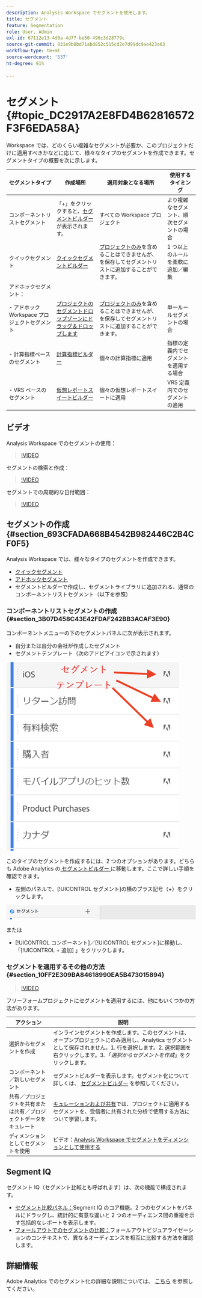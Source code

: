```yaml
---
description: Analysis Workspace でセグメントを使用します。
title: セグメント
feature: Segmentation
role: User, Admin
exl-id: 67112e13-4d0a-4d77-be50-496c3d28779c
source-git-commit: 931e9b0bd71abd852c515cd2e7d99dc9ae423a63
workflow-type: tm+mt
source-wordcount: '537'
ht-degree: 91%

---
```



# セグメント {#topic_DC2917A2E8FD4B62816572F3F6EDA58A}

Workspace では、どのくらい複雑なセグメントが必要か、このプロジェクトだけに適用すべきかなどに応じて、様々なタイプのセグメントを作成できます。セグメントタイプの概要を次に示します。

| セグメントタイプ | 作成場所 | 適用対象となる場所 | 使用するタイミング |
| --- | --- | --- | --- |
| コンポーネントリストセグメント | 「+」をクリックすると、[セグメントビルダー](/help/components/segmentation/segmentation-workflow/seg-build.md)が表示されます。 | すべての Workspace プロジェクト | より複雑なセグメント、順次セグメントの場合 |
| クイックセグメント | [クイックセグメントビルダー](/help/analyze/analysis-workspace/components/segments/quick-segments.md) | [プロジェクトのみ](https://experienceleague.adobe.com/docs/analytics/analyze/analysis-workspace/components/segments/quick-segments.html?#what-are-project-only-segments%3F)を含めることはできませんが、を保存してセグメントリストに追加することができます。 | 1 つ以上のルールを柔軟に追加／編集 |
| アドホックセグメント： |  |  |  |
| - アドホック Workspace プロジェクトセグメント | [プロジェクトのセグメントドロップゾーンにドラッグ＆ドロップします](/help/analyze/analysis-workspace/components/segments/ad-hoc-segments.md) | [プロジェクトのみ](https://experienceleague.adobe.com/docs/analytics/analyze/analysis-workspace/components/segments/quick-segments.html?#what-are-project-only-segments%3F)を含めることはできませんが、を保存してセグメントリストに追加することができます。 | 単一ルールセグメントの場合 |
| - 計算指標ベースのセグメント | [計算指標ビルダー](https://experienceleague.adobe.com/docs/analytics/components/calculated-metrics/calcmetric-workflow/metrics-with-segments.html?lang=ja) | 個々の計算指標に適用 | 指標の定義内でセグメントを適用する場合 |
| - VRS ベースのセグメント | [仮想レポートスイートビルダー](https://experienceleague.adobe.com/docs/analytics/components/virtual-report-suites/vrs-workflow/vrs-create.html?lang=ja) | 個々の仮想レポートスイートに適用 | VRS 定義内でのセグメントの適用 |

## ビデオ

Analysis Workspace でのセグメントの使用：

>[!VIDEO](https://video.tv.adobe.com/v/23977/?quality=12)

セグメントの検索と作成：

>[!VIDEO](https://video.tv.adobe.com/v/334092/?quality=12)

セグメントでの周期的な日付範囲：

>[!VIDEO](https://video.tv.adobe.com/v/25403/?quality=12)

## セグメントの作成 {#section_693CFADA668B4542B982446C2B4CF0F5}

Analysis Workspace では、様々なタイプのセグメントを作成できます。

* [クイックセグメント](/help/analyze/analysis-workspace/components/segments/quick-segments.md)
* [アドホックセグメント](/help/analyze/analysis-workspace/components/segments/ad-hoc-segments.md)
* セグメントビルダーで作成し、セグメントライブラリに追加される、通常のコンポーネントリストセグメント（以下を参照）

### コンポーネントリストセグメントの作成 {#section_3B07D458C43E42FDAF242BB3ACAF3E90}

コンポーネントメニューの下のセグメントパネルに次が表示されます。
* 自分または自分の会社が作成したセグメント
* セグメントテンプレート（次のアドビアイコンで示されます）

![](assets/segment_icons.png)

このタイプのセグメントを作成するには、2 つのオプションがあります。どちらも Adobe Analytics の[ セグメントビルダー ](/help/components/segmentation/segmentation-workflow/seg-build.md)に移動します。ここで詳しい手順を確認できます。

* 左側のパネルで、[!UICONTROL セグメント]の横のプラス記号（+）をクリックします。

![](assets/create-seg.png)

 または

* [!UICONTROL コンポーネント]／[!UICONTROL セグメント]に移動し、「[!UICONTROL + 追加] 」をクリックします。


### セグメントを適用するその他の方法 {#section_10FF2E309BA84618990EA5B473015894}

>[!VIDEO](https://video.tv.adobe.com/v/30994/?quality=12)

フリーフォームプロジェクトにセグメントを適用するには、他にもいくつかの方法があります。

| アクション | 説明 |
|--- |--- |
| 選択からセグメントを作成 | インラインセグメントを作成します。このセグメントは、オープンプロジェクトにのみ適用し、Analytics セグメントとして保存されません。1. 行を選択します。2. 選択範囲を右クリックします。3. 「*選択からセグメントを作成*」をクリックします。 |
| コンポーネント／新しいセグメント | セグメントビルダーを表示します。セグメント化について詳しくは、 [セグメントビルダー](https://experienceleague.adobe.com/docs/analytics/components/segmentation/segmentation-workflow/seg-build.html?lang=ja) を参照してください。 |
| 共有／プロジェクトを共有または共有／プロジェクトデータをキュレート | [キュレーションおよび共有](https://experienceleague.adobe.com/docs/analytics/analyze/analysis-workspace/curate-share/curate.html?lang=ja#concept_4A9726927E7C44AFA260E2BB2721AFC6)では、プロジェクトに適用するセグメントを、受信者に共有された分析で使用する方法について学習します。 |
| ディメンションとしてセグメントを使用 | ビデオ：[Analysis Workspace でセグメントをディメンションとして使用する](https://experienceleague.adobe.com/docs/analytics-learn/tutorials/analysis-workspace/applying-segments/using-segments-as-dimensions-in-analysis-workspace.html?lang=ja) |

## Segment IQ

セグメント IQ（セグメント比較とも呼ばれます）は、次の機能で構成されます。

* [ セグメント比較パネル：](/help/analyze/analysis-workspace/c-panels/c-segment-comparison/segment-comparison.md)Segment IQ のコア機能。2 つのセグメントをパネルにドラッグし、統計的に有意な違いと 2 つのオーディエンス間の重複を示す包括的なレポートを表示します。
* [フォールアウトでのセグメントの比較：](/help/analyze/analysis-workspace/visualizations/fallout/compare-segments-fallout.md)フォールアウトビジュアライゼーションのコンテキストで、異なるオーディエンスを相互に比較する方法を確認します。

## 詳細情報

Adobe Analytics でのセグメント化の詳細な説明については、 [こちら](/help/components/segmentation/seg-overview.md) を参照してください。
